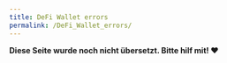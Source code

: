 ```yaml
---
title: DeFi Wallet errors
permalink: /DeFi_Wallet_errors/
---
```


**Diese Seite wurde noch nicht übersetzt. Bitte hilf mit! ❤**
